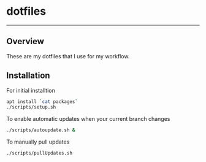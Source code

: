 # dotfiles
---
## Overview

These are my dotfiles that I use for my workflow. 

## Installation

For initial installtion

```bash
apt install `cat packages`
./scripts/setup.sh
```

To enable automatic updates when your current branch changes

```bash
./scripts/autoupdate.sh &
```

To manually pull updates

```bash
./scripts/pullUpdates.sh
```
